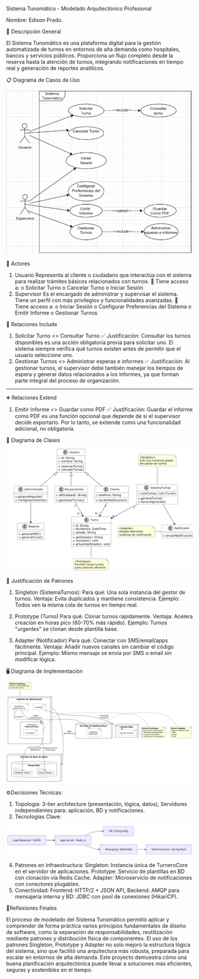 Sistema Tunomático - Modelado Arquitectónico Profesional

Nombre: Edison Prado.

📌 Descripción General

El Sistema Tunomático es una plataforma digital para la gestión automatizada de turnos en entornos de alta demanda como hospitales, bancos y servicios públicos. Proporciona un flujo completo desde la reserva hasta la atención de turnos, integrando notificaciones en tiempo real y generación de reportes analíticos.

📋 Diagrama de Casos de Uso

![Descripción de la imagen](imagenes/diagramaCasodeUso.png)

👤 Actores
1.	Usuario
Representa al cliente o ciudadano que interactúa con el sistema para realizar trámites básicos relacionados con turnos.
🔹 Tiene acceso a:
o	Solicitar Turno
o	Cancelar Turno
o	Iniciar Sesión
2.	Supervisor
Es el encargado de administrar y supervisar el sistema. Tiene un perfil con más privilegios y funcionalidades avanzadas.
🔹 Tiene acceso a:
o	Iniciar Sesión
o	Configurar Preferencias del Sistema
o	Emitir Informe
o	Gestionar Turnos

🔁 Relaciones Include
1.	Solicitar Turno <<include>> Consultar Turno
✅ Justificación:
Consultar los turnos disponibles es una acción obligatoria previa para solicitar uno. El sistema siempre verifica qué turnos existen antes de permitir que el usuario seleccione uno.
2.	Gestionar Turnos <<include>> Administrar esperas e informes
✅ Justificación:
Al gestionar turnos, el supervisor debe también manejar los tiempos de espera y generar datos relacionados a los informes, ya que forman parte integral del proceso de organización.
________________________________________
➕ Relaciones Extend
1.	Emitir Informe <<extend>> Guardar como PDF
✅ Justificación:
Guardar el informe como PDF es una función opcional que depende de si el supervisor decide exportarlo. Por lo tanto, se extiende como una funcionalidad adicional, no obligatoria.



📐 Diagrama de Clases

![Descripción de la imagen](imagenes/diagramadeClase.png)



🧩 Justificación de Patrones

1. Singleton (SistemaTurnos):
Para qué: Una sola instancia del gestor de turnos.
Ventaja: Evita duplicados y mantiene consistencia.
Ejemplo: Todos ven la misma cola de turnos en tiempo real.

3. Prototype (Turno)
Para qué: Clonar turnos rápidamente.
Ventaja: Acelera creación en horas pico (60-70% más rápido).
Ejemplo: Turnos "urgentes" se clonan desde plantilla base.

4. Adapter (Notificador)
Para qué: Conectar con SMS/email/apps fácilmente.
Ventaja: Añadir nuevos canales sin cambiar el código principal.
Ejemplo: Mismo mensaje se envía por SMS o email sin modificar lógica.


🖥️ Diagrama de Implementación

![Descripción de la imagen](imagenes/diagramadeImplementacion.png)

⚙️Decisiones Técnicas:
1.	Topología: 3-tier architecture (presentación, lógica, datos), Servidores independientes para: aplicación, BD y notificaciones.
2.	Tecnologías Clave:
   
   ![Descripción de la imagen](imagenes/tecnologiasclave.png)
   
4.	Patrones en Infraestructura: Singleton: Instancia única de TurneroCore en el servidor de aplicaciones. Prototype: Servicio de plantillas en BD con clonación vía Redis Cache. Adapter: Microservicio de notificaciones con conectores plugables.
5.	Conectividad: Frontend: HTTP/2 + JSON API, Backend: AMQP para mensajería interna y BD: JDBC con pool de conexiones (HikariCP).

💬Reflexiones Finales

El proceso de modelado del Sistema Tunomático permitió aplicar y comprender de forma práctica varios principios fundamentales de diseño de software, como la separación de responsabilidades, reutilización mediante patrones y distribución física de componentes.
El uso de los patrones Singleton, Prototype y Adapter no solo mejoró la estructura lógica del sistema, sino que facilitó una arquitectura más robusta, preparada para escalar en entornos de alta demanda.
Este proyecto demuestra cómo una buena planificación arquitectónica puede llevar a soluciones más eficientes, seguras y sostenibles en el tiempo.



